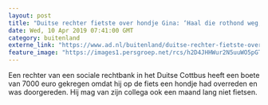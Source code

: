 ```yaml
---
layout: post
title: "Duitse rechter fietste over hondje Gina: ‘Haal die rothond weg, riep hij nog’"
date: Wed, 10 Apr 2019 07:41:00 GMT
category: buitenland
externe_link: "https://www.ad.nl/buitenland/duitse-rechter-fietste-over-hondje-gina-haal-die-rothond-weg-riep-hij-nog~a944532d/"
feature_image: "https://images1.persgroep.net/rcs/h2D4JHHWur2N5uuWO5pGTmBfYKs/diocontent/145223822/_fitwidth/400/?appId=21791a8992982cd8da851550a453bd7f&quality=0.7"
---
```


Een rechter van een sociale rechtbank in het Duitse Cottbus heeft een boete van 7000 euro gekregen omdat hij op de fiets een hondje had overreden en was doorgereden. Hij mag van zijn collega ook een maand lang niet fietsen.
